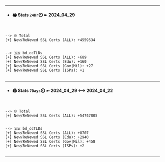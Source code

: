 

---
- #### 🖨️ **Stats** `24Hr`⏲️ ➼ 2024_04_29
```console


--> 🌐 Total
[+] New/ReNewed SSL Certs (ALL): +4559534


--> 🇧🇩 bd_ccTLDs
[+] New/ReNewed SSL Certs (ALL): +689
[+] New/ReNewed SSL Certs (Edu): +160
[+] New/ReNewed SSL Certs (Gov|Mil): +27
[+] New/ReNewed SSL Certs (ISPs): +1


```

---
- #### 🖨️ **Stats** `7Days`⏲️ ➼ 2024_04_29 <--> 2024_04_22
```console


--> 🌐 Total
[+] New/ReNewed SSL Certs (ALL): +54747805


--> 🇧🇩 bd_ccTLDs
[+] New/ReNewed SSL Certs (ALL): +8707
[+] New/ReNewed SSL Certs (Edu): +2940
[+] New/ReNewed SSL Certs (Gov|Mil): +458
[+] New/ReNewed SSL Certs (ISPs): +2


```

---

